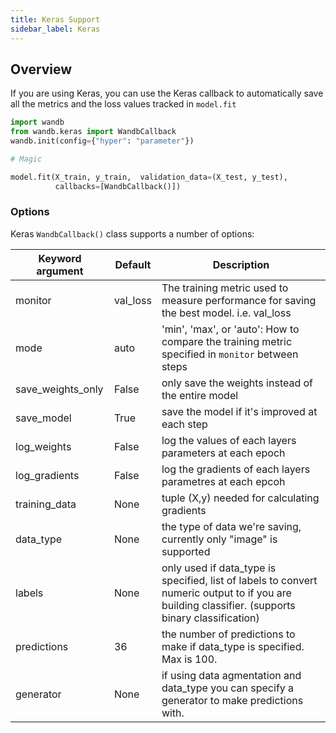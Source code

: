 ```yaml
---
title: Keras Support
sidebar_label: Keras
---
```


## Overview

If you are using Keras, you can use the Keras callback to automatically save all the metrics and the loss values tracked in `model.fit`

```python
import wandb
from wandb.keras import WandbCallback
wandb.init(config={"hyper": "parameter"})

# Magic

model.fit(X_train, y_train,  validation_data=(X_test, y_test),
          callbacks=[WandbCallback()])
```

### Options

Keras `WandbCallback()` class supports a number of options:

| Keyword argument  | Default  | Description                                                                                                                                       |
| ----------------- | -------- | ------------------------------------------------------------------------------------------------------------------------------------------------- |
| monitor           | val_loss | The training metric used to measure performance for saving the best model. i.e. val_loss                                                          |
| mode              | auto     | 'min', 'max', or 'auto': How to compare the training metric specified in `monitor` between steps                                                  |
| save_weights_only | False    | only save the weights instead of the entire model                                                                                                 |
| save_model        | True     | save the model if it's improved at each step                                                                                                      |
| log_weights       | False    | log the values of each layers parameters at each epoch                                                                                            |
| log_gradients     | False    | log the gradients of each layers parametres at each epcoh                                                                                         |
| training_data     | None     | tuple (X,y) needed for calculating gradients                                                                                                      |
| data_type         | None     | the type of data we're saving, currently only "image" is supported                                                                                |
| labels            | None     | only used if data_type is specified, list of labels to convert numeric output to if you are building classifier. (supports binary classification) |
| predictions       | 36       | the number of predictions to make if data_type is specified. Max is 100.                                                                          |
| generator         | None     | if using data agmentation and data_type you can specify a generator to make predictions with.                                                     |
